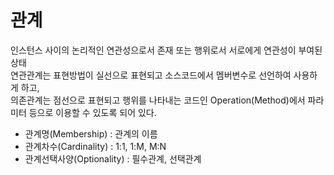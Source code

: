 # 관계
인스턴스 사이의 논리적인 연관성으로서 존재 또는 행위로서 서로에게 연관성이 부여된 상태   
연관관계는 표현방법이 실선으로 표현되고 소스코드에서 멤버변수로 선언하여 사용하게 하고,     
의존관계는 점선으로 표현되고 행위를 나타내는 코드인 Operation(Method)에서 파라미터 등으로 이용할 수 있도록 되어 있다.     
- 관계명(Membership) : 관계의 이름
- 관계차수(Cardinality) : 1:1, 1:M, M:N
- 관계선택사양(Optionality) : 필수관계, 선택관계   

   
